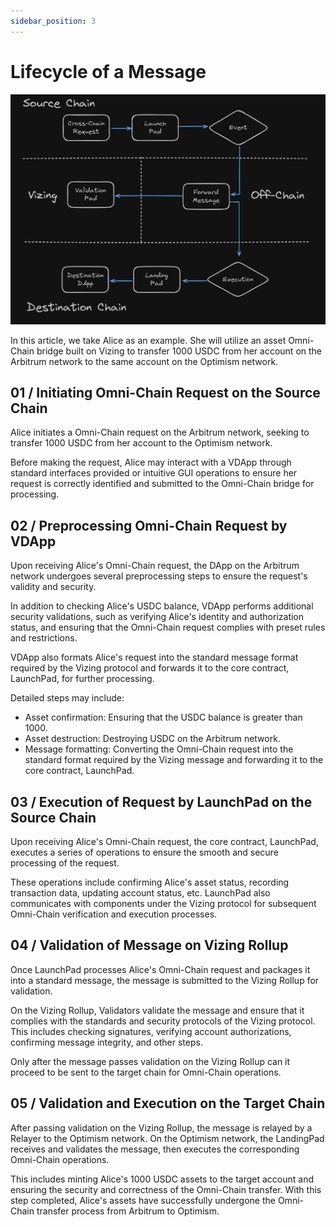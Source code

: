```yaml
---
sidebar_position: 3
---
```

#  Lifecycle of a Message
![lifecycyle](../images/lifeCycle.png)

In this article, we take Alice as an example. She will utilize an asset Omni-Chain bridge built on Vizing to transfer 1000 USDC from her account on the Arbitrum network to the same account on the Optimism network.

## 01 / Initiating Omni-Chain Request on the Source Chain

Alice initiates a Omni-Chain request on the Arbitrum network, seeking to transfer 1000 USDC from her account to the Optimism network.

Before making the request, Alice may interact with a VDApp through standard interfaces provided or intuitive GUI operations to ensure her request is correctly identified and submitted to the Omni-Chain bridge for processing.

## 02 / Preprocessing Omni-Chain Request by VDApp

Upon receiving Alice's Omni-Chain request, the DApp on the Arbitrum network undergoes several preprocessing steps to ensure the request's validity and security.

In addition to checking Alice's USDC balance, VDApp performs additional security validations, such as verifying Alice's identity and authorization status, and ensuring that the Omni-Chain request complies with preset rules and restrictions.

VDApp also formats Alice's request into the standard message format required by the Vizing protocol and forwards it to the core contract, LaunchPad, for further processing.

Detailed steps may include:

- Asset confirmation: Ensuring that the USDC balance is greater than 1000.
- Asset destruction: Destroying USDC on the Arbitrum network.
- Message formatting: Converting the Omni-Chain request into the standard format required by the Vizing message and forwarding it to the core contract, LaunchPad.

## 03 / Execution of Request by LaunchPad on the Source Chain

Upon receiving Alice's Omni-Chain request, the core contract, LaunchPad, executes a series of operations to ensure the smooth and secure processing of the request.

These operations include confirming Alice's asset status, recording transaction data, updating account status, etc. LaunchPad also communicates with components under the Vizing protocol for subsequent Omni-Chain verification and execution processes.

## 04 / Validation of Message on Vizing Rollup

Once LaunchPad processes Alice's Omni-Chain request and packages it into a standard message, the message is submitted to the Vizing Rollup for validation.

On the Vizing Rollup, Validators validate the message and ensure that it complies with the standards and security protocols of the Vizing protocol. This includes checking signatures, verifying account authorizations, confirming message integrity, and other steps.

Only after the message passes validation on the Vizing Rollup can it proceed to be sent to the target chain for Omni-Chain operations.

## 05 / Validation and Execution on the Target Chain

After passing validation on the Vizing Rollup, the message is relayed by a Relayer to the Optimism network. On the Optimism network, the LandingPad receives and validates the message, then executes the corresponding Omni-Chain operations.

This includes minting Alice's 1000 USDC assets to the target account and ensuring the security and correctness of the Omni-Chain transfer. With this step completed, Alice's assets have successfully undergone the Omni-Chain transfer process from Arbitrum to Optimism.